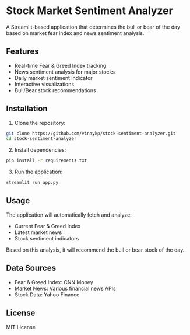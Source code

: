 # Stock Market Sentiment Analyzer

A Streamlit-based application that determines the bull or bear of the day based on market fear index and news sentiment analysis.

## Features

- Real-time Fear & Greed Index tracking
- News sentiment analysis for major stocks
- Daily market sentiment indicator
- Interactive visualizations
- Bull/Bear stock recommendations

## Installation

1. Clone the repository:
```bash
git clone https://github.com/vinaykp/stock-sentiment-analyzer.git
cd stock-sentiment-analyzer
```

2. Install dependencies:
```bash
pip install -r requirements.txt
```

3. Run the application:
```bash
streamlit run app.py
```

## Usage

The application will automatically fetch and analyze:
- Current Fear & Greed Index
- Latest market news
- Stock sentiment indicators

Based on this analysis, it will recommend the bull or bear stock of the day.

## Data Sources

- Fear & Greed Index: CNN Money
- Market News: Various financial news APIs
- Stock Data: Yahoo Finance

## License

MIT License
